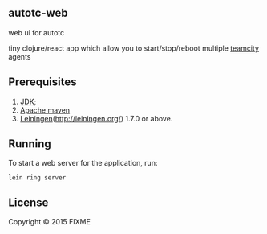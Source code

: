 ## autotc-web
web ui for autotc

tiny clojure/react app which allow you to start/stop/reboot multiple [teamcity](https://www.jetbrains.com/teamcity/) agents

## Prerequisites

1. [JDK][1];
2. [Apache maven][2]
3. [Leiningen][3](http://leiningen.org/) 1.7.0 or above.

[1]: http://www.oracle.com/technetwork/java/javase/downloads/index.htmla
[2]: http://maven.apache.org
[3]: https://github.com/technomancy/leiningen

## Running

To start a web server for the application, run:

    lein ring server

## License

Copyright © 2015 FIXME
